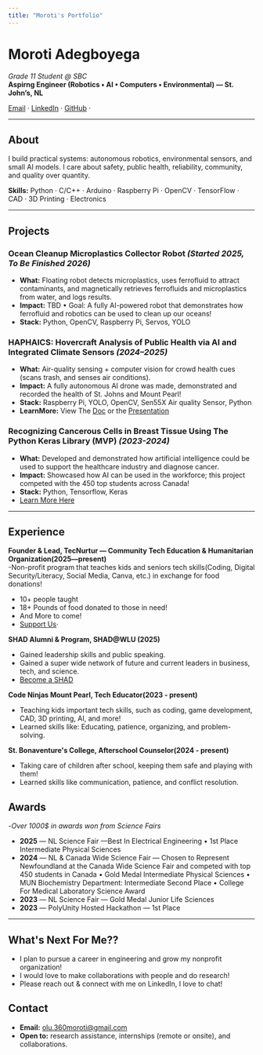 ```yaml
---
title: "Moroti's Portfolio"
---
```


# Moroti Adegboyega
*Grade 11 Student @ SBC*  
**Aspirng Engineer (Robotics • AI • Computers • Environmental) — St. John’s, NL**

[Email](olu.360moroti@gmail.com) ·
[LinkedIn](https://www.linkedin.com/in/moroti-adegboyega-a35527313/) ·
[GitHub](https://github.com/OlumorotiAdegboyega) ·

---

## About
I build practical systems: autonomous robotics, environmental sensors, and small AI models.  I care about safety, public health, reliability, community, and quality over quantity.

**Skills:** Python · C/C++ · Arduino · Raspberry Pi · OpenCV · TensorFlow · CAD · 3D Printing · Electronics 

---

## Projects

### Ocean Cleanup Microplastics Collector Robot *(Started 2025, To Be Finished 2026)*
- **What:** Floating robot detects microplastics, uses ferrofluid to attract contaminants, and magnetically retrieves ferrofluids and microplastics from water, and logs results.  
- **Impact:** TBD • Goal: A fully AI-powered robot that demonstrates how ferrofluid and robotics can be used to clean up our oceans!
- **Stack:** Python, OpenCV, Raspberry Pi, Servos, YOLO

### HAPHAICS: Hovercraft Analysis of Public Health via AI and Integrated Climate Sensors *(2024–2025)*
- **What:** Air-quality sensing + computer vision for crowd health cues (scans trash, and senses air conditions).  
- **Impact:**   A fully autonomous AI drone was made, demonstrated and recorded the health of St. Johns and Mount Pearl!
- **Stack:** Raspberry Pi, YOLO, OpenCV, Sen55X Air quality Sensor, Python
- **LearnMore:** View The [Doc](https://docs.google.com/document/d/1calcGEeIDJPfd8RdX-mRUw7ZqKobDZGQIx8lA717wLA/edit?tab=t.0) or the [Presentation](https://www.canva.com/design/DAGhvdntOY0/e1JNHzbvNHjafJ-2IJUxZQ/view?utm_content=DAGhvdntOY0&utm_campaign=designshare&utm_medium=link2&utm_source=uniquelinks&utlId=h96bf553db0)

### Recognizing Cancerous Cells in Breast Tissue Using The Python Keras Library (MVP) *(2023-2024)*
- **What:** Developed and demonstrated how artificial intelligence could be used to support the healthcare industry and diagnose cancer.  
- **Impact:** Showcased how AI can be used in the workforce; this project competed with the 450 top students across Canada!
- **Stack:** Python, Tensorflow, Keras
- [Learn More Here](https://projectboard.net/profile)

---

## Experience
**Founder & Lead, TecNurtur — Community Tech Education & Humanitarian Organization(2025—present)**  
-Non-profit program that teaches kids and seniors tech skills(Coding, Digital Security/Literacy, Social Media, Canva, etc.) in exchange for food donations!
- 10+ people taught
- 18+ Pounds of food donated to those in need!
- And More to come!
- [Support Us](https://www.instagram.com/tec_nurtur_nl/)·

**SHAD Alumni & Program, SHAD@WLU (2025)**  
- Gained leadership skills and public speaking.
- Gained a super wide network of future and current leaders in business, tech, and science.
- [Become a SHAD](https://www.shad.ca/apply/?utm_source=sa_paid_search&utm_medium=google&gad_source=1&gad_campaignid=23048963991&gbraid=0AAAAA_6JRl1s5f788g0-H_6aj9ztLLbBi&gclid=CjwKCAjwlt7GBhAvEiwAKal0crfb1HJPui-S_uHkH-eQobibGx2u-oZ7w73uhL7LxCtEepZm216EpRoCSJAQAvD_BwE)

**Code Ninjas Mount Pearl, Tech Educator(2023 - present)**
- Teaching kids important tech skills, such as coding, game development, CAD, 3D printing, AI, and more!
- Learned skills like: Educating, patience, organizing, and problem-solving.

**St. Bonaventure's College, Afterschool Counselor(2024 - present)**
- Taking care of children after school, keeping them safe and playing with them!
- Learned skills like communication, patience, and conflict resolution.
  


## Awards
-*Over 1000$ in awards won from Science Fairs*
- **2025** — NL Science Fair —Best In Electrical Engineering • 1st Place Intermediate Physical Sciences 
- **2024** — NL & Canada Wide Science Fair — Chosen to Represent Newfoundland at the Canada Wide Science Fair and competed with top 450 students in Canada • Gold Medal Intermediate Physical Sciences • MUN Biochemistry Department: Intermediate Second Place • College For Medical Laboratory Science Award
- **2023** — NL Science Fair — Gold Medal Junior Life Sciences 
- **2023** — PolyUnity Hosted Hackathon — 1st Place  

---

## What's Next For Me??
- I plan to pursue a career in engineering and grow my nonprofit organization!
- I would love to make collaborations with people and do research!
- Please reach out & connect with me on LinkedIn, I love to chat!

## Contact
- **Email:** olu.360moroti@gmail.com  
- **Open to:** research assistance, internships (remote or onsite), and collaborations.
